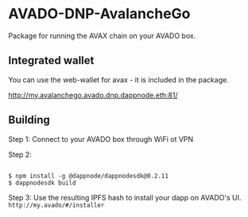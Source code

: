 # AVADO-DNP-AvalancheGo

Package for running the AVAX chain on your AVADO box.

## Integrated wallet

You can use the web-wallet for avax - it is included in the package.

http://my.avalanchego.avado.dnp.dappnode.eth:81/


## Building

Step 1: Connect to your AVADO box through WiFi ot VPN

Step 2: 

```

$ npm install -g @dappnode/dappnodesdk@0.2.11
$ dappnodesdk build

```
Step 3: Use the resulting IPFS hash to install your dapp on AVADO's UI. `http://my.avado/#/installer`

